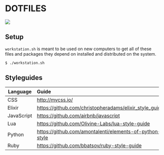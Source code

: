 # DOTFILES

![](http://i.imgur.com/K3uZZV5.png)

## Setup

`workstation.sh` is meant to be used on new computers to get all of these files and packages they depend on installed and distributed on the system.

```
$ ./workstation.sh
```

## Styleguides

| Language   | Guide                                                   |
|------------|:--------------------------------------------------------|
| CSS        | http://mvcss.io/                                        |
| Elixir     | https://github.com/christopheradams/elixir_style_guide  |
| JavaScript | https://github.com/airbnb/javascript                    |
| Lua        | https://github.com/Olivine-Labs/lua-style-guide         |
| Python     | https://github.com/amontalenti/elements-of-python-style |
| Ruby       | https://github.com/bbatsov/ruby-style-guide             |
